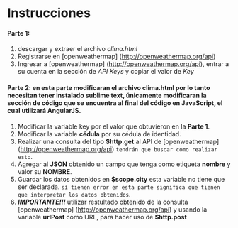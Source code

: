 # Instrucciones
#### Parte 1:
1. descargar y extraer el archivo _clima.html_
2. Registrarse en [openweathermap] (http://openweathermap.org/api)
3. Ingresar a [openweathermap] (http://openweathermap.org/api), entrar a su cuenta en la sección de _API Keys_ y copiar el valor de _Key_

#### Parte 2: en esta parte modificaran el archivo clima.html por lo tanto necesitan tener instalado sublime text, únicamente modificaran la sección de código que se encuentra al final del código en JavaScript, el cual utilizará AngularJS.
1. Modificar la variable key por el valor que obtuvieron en la **Parte 1**.
2. Modificar la variable **cédula** por su cédula de identidad.
3. Realizar una consulta del tipo **$http.get** al API de [openweathermap] (http://openweathermap.org/api) `tendrán que buscar como realizar esto`.
4. Agregar al **JSON** obtenido un campo que tenga como etiqueta **nombre** y valor su **NOMBRE**.
3. Guardar los datos obtenidos en **$scope.city** esta variable no tiene que ser declarada. `sí tienen error en esta parte significa que tienen que interpretar los datos obtenidos`.
4. **_IMPORTANTE!!!_** utilizar restultado obtenido de la consulta [openweathermap] (http://openweathermap.org/api) y usando la variable **urlPost** como URL, para hacer uso de **$http.post**
